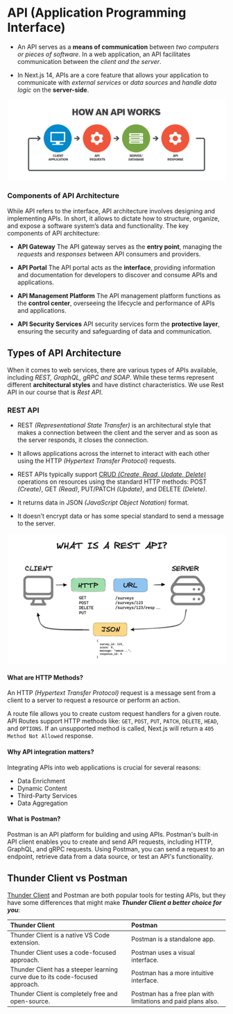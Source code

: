 # API (Application Programming Interface)

* An API serves as a **means of communication** between *two computers or pieces of software*. In a web application, an API facilitates communication between the *client and the server*.

* In Next.js 14, APIs are a core feature that allows your application to communicate with *external services* or *data sources* and *handle data logic* on the **server-side**. 

![How an API works](/step17_api/public/api_1.png)

### Components of API Architecture
While API refers to the interface, API architecture involves designing and implementing APIs. In short, it allows to dictate how to structure, organize, and expose a software system’s data and functionality. The key components of API architecture:

* **API Gateway**
The API gateway serves as the **entry point**, managing the *requests* and *responses* between API consumers and providers.

* **API Portal**
The API portal acts as the **interface**, providing information and documentation for developers to discover and consume APIs and applications.

* **API Management Platform**
The API management platform functions as the **control center**, overseeing the lifecycle and performance of APIs and applications.

* **API Security Services**
API security services form the **protective layer**, ensuring the security and safeguarding of data and communication.

## Types of API Architecture
 When it comes to web services, there are various types of APIs available, including *REST, GraphQL, gRPC and SOAP*. While these terms represent different **architectural styles** and have distinct characteristics. We use Rest API in our course that is *Rest API*.

### REST API
* REST *(Representational State Transfer)* is an architectural style that makes a connection between the client and the server and as soon as the server responds, it closes the connection.

* It allows applications across the internet to interact with each other using the HTTP *(Hypertext Transfer Protocol)* requests.

* REST APIs typically support [CRUD *(Create, Read, Update, Delete)*](/step17_api/01_api-crud-operations/README.md#crud-operations-implementation) operations on resources using the standard HTTP methods: POST *(Create)*, GET *(Read)*, PUT/PATCH *(Update)*, and DELETE *(Delete)*.

* It returns data in JSON *(JavaScript Object Notation)* format.

* It doesn’t encrypt data or has some special standard to send a message to the server.

![How REST API works](/step17_api/public/api_2.png)

#### What are HTTP Methods?
An HTTP *(Hypertext Transfer Protocol)* request is a message sent from a client to a server to request a resource or perform an action.

A route file allows you to create custom request handlers for a given route. API Routes support HTTP methods like: `GET`, `POST`, `PUT`, `PATCH`, `DELETE`, `HEAD`, and `OPTIONS`. If an unsupported method is called, Next.js will return a `405 Method Not Allowed` response.

#### Why API integration matters?
Integrating APIs into web applications is crucial for several reasons:
* Data Enrichment
* Dynamic Content
* Third-Party Services
* Data Aggregation

#### What is Postman?
Postman is an API platform for building and using APIs. Postman's built-in API client enables you to create and send API requests, including HTTP, GraphQL, and gRPC requests. Using Postman, you can send a request to an endpoint, retrieve data from a data source, or test an API's functionality.

## Thunder Client vs Postman
[Thunder Client](/step17_api/00_api-testing_thunder-client/README.md#thunder-client) and Postman are both popular tools for testing APIs, but they have some differences that might make ***Thunder Client a better choice for you***:

| Thunder Client | Postman |
| :------------- | :------ |
| Thunder Client is a native VS Code extension. | Postman is a standalone app. |
| Thunder Client uses a code-focused approach. | Postman uses a visual interface. |
|  Thunder Client has a steeper learning curve due to its code-focused approach. | Postman has a more intuitive interface. |
| Thunder Client is completely free and open-source. | Postman has a free plan with limitations and paid plans also. |